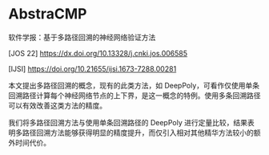 # AbstraCMP

软件学报：基于多路径回溯的神经网络验证方法

[JOS 22] https://dx.doi.org/10.13328/j.cnki.jos.006585

[IJSI] https://doi.org/10.21655/ijsi.1673-7288.00281

本文提出多路径回溯的概念，现有的此类方法，如 DeepPoly，可看作仅使用单条回溯路径计算每个神经网络节点的上下界，是这一概念的特例。使用多条回溯路径可以有效改善这类方法的精度。

我们将多路径回溯方法与使用单条回溯路径的 DeepPoly 进行定量比较，结果表明多路径回溯方法能够获得明显的精度提升，而仅引入相对其他精华方法较小的额外时间代价。
